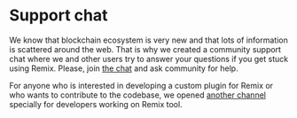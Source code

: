 Support chat
=======================

We know that blockchain ecosystem is very new and that lots of information is scattered around the web.
That is why we created a community support chat where we and other users try to answer your questions if
you get stuck using Remix. Please, join [the chat](https://gitter.im/ethereum/remix) and ask community for help.

For anyone who is interested in developing a custom plugin for Remix or who wants to contribute to the codebase,
we opened [another channel](https://gitter.im/ethereum/remix-dev) specially for developers working on Remix tool.
